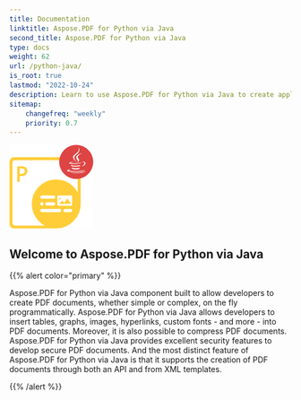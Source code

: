 ```yaml
---
title: Documentation
linktitle: Aspose.PDF for Python via Java
second_title: Aspose.PDF for Python via Java
type: docs
weight: 62
url: /python-java/
is_root: true
lastmod: "2022-10-24"
description: Learn to use Aspose.PDF for Python via Java to create applications for PDF documents processing on any platform using Python and Java. Browse tutorials, sample code, and more.    
sitemap:
    changefreq: "weekly"
    priority: 0.7
---
```

![Aspose.PDF for Python via Java logo image](aspose_pdf-for-python-java.png)

<h2>Welcome to Aspose.PDF for Python via Java</h2>

{{% alert color="primary" %}}

Aspose.PDF for Python via Java component built to allow developers to create PDF documents, whether simple or complex, on the fly programmatically. Aspose.PDF for Python via Java allows developers to insert tables, graphs, images, hyperlinks, custom fonts - and more - into PDF documents. Moreover, it is also possible to compress PDF documents. Aspose.PDF for Python via Java provides excellent security features to develop secure PDF documents. And the most distinct feature of Aspose.PDF for Python via Java is that it supports the creation of PDF documents through both an API and from XML templates.

{{% /alert %}}

